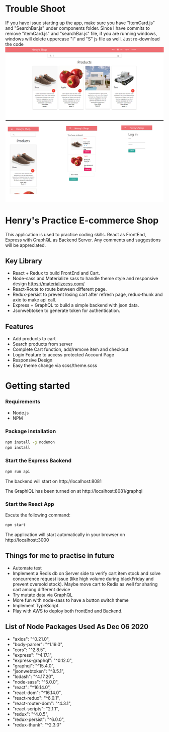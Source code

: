 # Trouble Shoot
IF you have issue starting up the app, make sure you have "ItemCard.js" and "SearchBar.js" under components folder. Since I have commits to remove "itemCard.js" and "searchBar.js" file, if you are running windows, windows will delete uppercase "I" and "S" js file as well. Just re-download the code
![Screenshot](doc/image/docImage.png)
# Henry's Practice E-commerce Shop
This application is used to practice coding skills. 
React as FrontEnd, Express with GraphQL as Backend Server.
Any comments and suggestions will be appreciated.

## Key Library
* React + Redux to build FrontEnd and Cart.
* Node-sass and Materialize sass to handle theme style and responsive design https://materializecss.com/
* React-Route to route between different page.
* Redux-persist to prevent losing cart after refresh page, redux-thunk and axio to make api call. 
* Express + GraphQL to build a simple backend with json data.
* Jsonwebtoken to generate token for authentication.

## Features
* Add products to cart
* Search products from server
* Complete Cart function, add/remove item and checkout
* Login Feature to access protected Account Page
* Responsive Design
* Easy theme change via scss/theme.scss

# Getting started
### Requirements

* Node.js
* NPM

### Package installation
```bash
npm install -g nodemon
npm install
```

### Start the Express Backend
```bash
npm run api
```
The backend will start on http://localhost:8081

The GraphiQL has been turned on at http://localhost:8081/graphql

### Start the React App
 Excute the following command: 
```bash
npm start
```
The application will start automatically in your browser on http://localhost:3000

## Things for me to practise in future
* Automate test
* Implement a Redis db on Server side to verify cart item stock and solve concurrence request issue (like high volume during blackFriday and prevent oversold stock). Maybe move cart to Redis as well for sharing cart among different device
* Try mutate data via GraphQL
* More fun with node-sass to have a button switch theme
* Implement TypeScript.
* Play with AWS to deploy both frontEnd and Backend.


## List of Node Packages Used As Dec 06 2020
* "axios": "^0.21.0",
* "body-parser": "^1.19.0",
* "cors": "^2.8.5",
* "express": "^4.17.1",
* "express-graphql": "^0.12.0",
* "graphql": "^15.4.0",
* "jsonwebtoken": "^8.5.1",
* "lodash": "^4.17.20",
* "node-sass": "^5.0.0",
* "react": "^16.14.0",
* "react-dom": "^16.14.0",
* "react-redux": "^6.0.1",
* "react-router-dom": "^4.3.1",
* "react-scripts": "2.1.1",
* "redux": "^4.0.5",
* "redux-persist": "^6.0.0",
* "redux-thunk": "^2.3.0"
